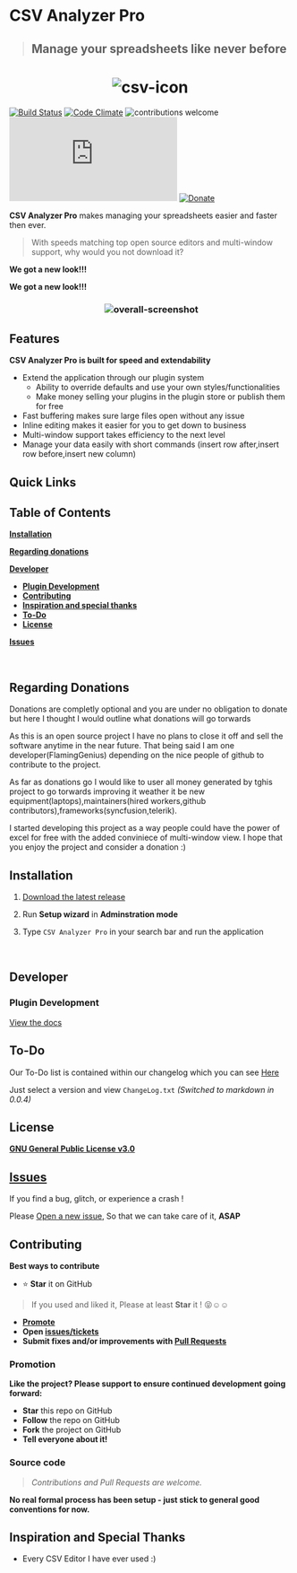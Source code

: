 # CSV Analyzer Pro
> ## Manage your spreadsheets like never before

<h1 align="center">
  <img src="https://github.com/flaminggenius/CSVAnalyzerPro/blob/master/csv-icon.png" alt='csv-icon'>
</h1>

[![Build Status](https://travis-ci.org/flaminggenius/CSVAnalyzerPro.svg?branch=master)](https://travis-ci.org/flaminggenius/CSVAnalyzerPro)
[![Code Climate](https://codeclimate.com/github/flaminggenius/CSVAnalyzerPro/badges/gpa.svg)](https://codeclimate.com/github/flaminggenius/CSVAnalyzerPro)
![contributions welcome](https://img.shields.io/badge/contributions-welcome-brightgreen.svg?style=flat)
[![Total Downloads](http://deathcrow.altervista.org/update/downloadBadge.php?download=3)](http://deathcrow.altervista.org/update/downloadBadge.php?download=3)
[![Donate](https://img.shields.io/badge/Donate-PayPal-blue.svg)](https://www.paypal.com/cgi-bin/webscr?cmd=_s-xclick&&hosted_button_id=RR3VWQPVMFGQW)

**CSV Analyzer Pro** makes managing your spreadsheets easier and faster then ever.

> With speeds matching top open source editors and multi-window support, why would you not download it?

**We got a new look!!!**

**We got a new look!!!**

<h3 align="center">
  <img src="https://github.com/flaminggenius/CSVAnalyzerPro/blob/Experimental-0.0.4(Spreadsheet-edition)/overall-screenshots.png" alt='overall-screenshot'>
</h3>

Features
--------

**CSV Analyzer Pro is built for speed and extendability**

* Extend the application through our plugin system
	* Ability to override defaults and use your own styles/functionalities
	* Make money selling your plugins in the plugin store or publish them for free
* Fast buffering makes sure large files open without any issue
* Inline editing makes it easier for you to get down to business
* Multi-window support takes efficiency to the next level
* Manage your data easily with short commands (insert row after,insert row before,insert new column)

Quick Links
-----------

Table of Contents
-----------------

[**Installation**](#installation)

[**Regarding donations**](#donations)

[**Developer**](#developer)
* [**Plugin Development**](#api)
* [**Contributing**](#contributing)
* [**Inspiration and special thanks**](#inspiration-and-special-thanks)
* [**To-Do**](#to-do)
* [**License**](#license)

[**Issues**](#issues)

<br />

<a name="donations"></a>
Regarding Donations
--------------------------
Donations are completly optional and you are under no obligation to donate but here I thought I would outline what donations will go torwards

As this is an open source project I have no plans to close it off and sell the software anytime in the near future. That being said I am one developer(FlamingGenius) depending on the nice people of github to contribute to the project.

As far as donations go I would like to user all money generated by tghis project to go torwards improving it weather it be new equipment(laptops),maintainers(hired workers,github contributors),frameworks(syncfusion,telerik).

I started developing this project as a way people could have the power of excel for free with the added conviniece of multi-window view. I hope that you enjoy the project and consider a donation :)

<a name="installation"></a>
Installation
--------------------------

1. [Download the latest release](https://github.com/flaminggenius/CSVAnalyzerPro/releases)

2. Run **Setup wizard** in **Adminstration mode**

3. Type `CSV Analyzer Pro` in your search bar and run the application

<br />

Developer
---------
<a name="api"></a>
### Plugin Development

[View the docs](https://github.com/flaminggenius/CSVAnalyzerPro/wiki)

To-Do
----

Our To-Do list is contained within our changelog which you can see [Here](https://github.com/flaminggenius/CSVAnalyzerPro/tree/master/CAPBuilds)

Just select a version and view `ChangeLog.txt` *(Switched to markdown in 0.0.4)*

## License

**[GNU General Public License v3.0](https://github.com/flaminggenius/CSVAnalyzerPro/blob/master/LICENSE)**

## [Issues](https://github.com/flaminggenius/CSVAnalyzerPro/issues)

If you find a bug, glitch, or experience a crash !

Please [Open a new issue](https://github.com/flaminggenius/CSVAnalyzerPro/issues), So that we can take care of it, **ASAP**


Contributing
------------

**Best ways to contribute**
* :star: **Star** it on GitHub
> If you used and liked it, Please at least **Star** it ! :stuck_out_tongue_closed_eyes::relaxed::relaxed:
* **[Promote](#promotion)**
* **Open [issues/tickets](https://github.com/flaminggenius/CSVAnalyzerPro/issues)**
* **Submit fixes and/or improvements with [Pull Requests](#source-code)**

### Promotion

**Like the project? Please support to ensure continued development going forward:**
* **Star** this repo on GitHub
* **Follow** the repo on GitHub
* **Fork** the project on GitHub
* **Tell everyone about it!**

### Source code

> *Contributions and Pull Requests are welcome.*

**No real formal process has been setup - just stick to general good conventions for now.**

Inspiration and Special Thanks
------------------------------

* Every CSV Editor I have ever used :)
